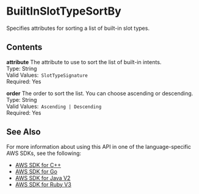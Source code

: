 # BuiltInSlotTypeSortBy<a name="API_BuiltInSlotTypeSortBy"></a>

Specifies attributes for sorting a list of built\-in slot types\.

## Contents<a name="API_BuiltInSlotTypeSortBy_Contents"></a>

 **attribute**   <a name="lexv2-Type-BuiltInSlotTypeSortBy-attribute"></a>
The attribute to use to sort the list of built\-in intents\.  
Type: String  
Valid Values:` SlotTypeSignature`   
Required: Yes

 **order**   <a name="lexv2-Type-BuiltInSlotTypeSortBy-order"></a>
The order to sort the list\. You can choose ascending or descending\.  
Type: String  
Valid Values:` Ascending | Descending`   
Required: Yes

## See Also<a name="API_BuiltInSlotTypeSortBy_SeeAlso"></a>

For more information about using this API in one of the language\-specific AWS SDKs, see the following:
+  [ AWS SDK for C\+\+](https://docs.aws.amazon.com/goto/SdkForCpp/models.lex.v2-2020-08-07/BuiltInSlotTypeSortBy) 
+  [ AWS SDK for Go](https://docs.aws.amazon.com/goto/SdkForGoV1/models.lex.v2-2020-08-07/BuiltInSlotTypeSortBy) 
+  [ AWS SDK for Java V2](https://docs.aws.amazon.com/goto/SdkForJavaV2/models.lex.v2-2020-08-07/BuiltInSlotTypeSortBy) 
+  [ AWS SDK for Ruby V3](https://docs.aws.amazon.com/goto/SdkForRubyV3/models.lex.v2-2020-08-07/BuiltInSlotTypeSortBy) 